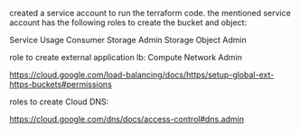 created a service account to run the terraform code.
the mentioned service account has the following roles to create the bucket and object:

Service Usage Consumer
Storage Admin
Storage Object Admin


role to create external application lb:
Compute Network Admin

https://cloud.google.com/load-balancing/docs/https/setup-global-ext-https-buckets#permissions



roles to create Cloud DNS:

https://cloud.google.com/dns/docs/access-control#dns.admin